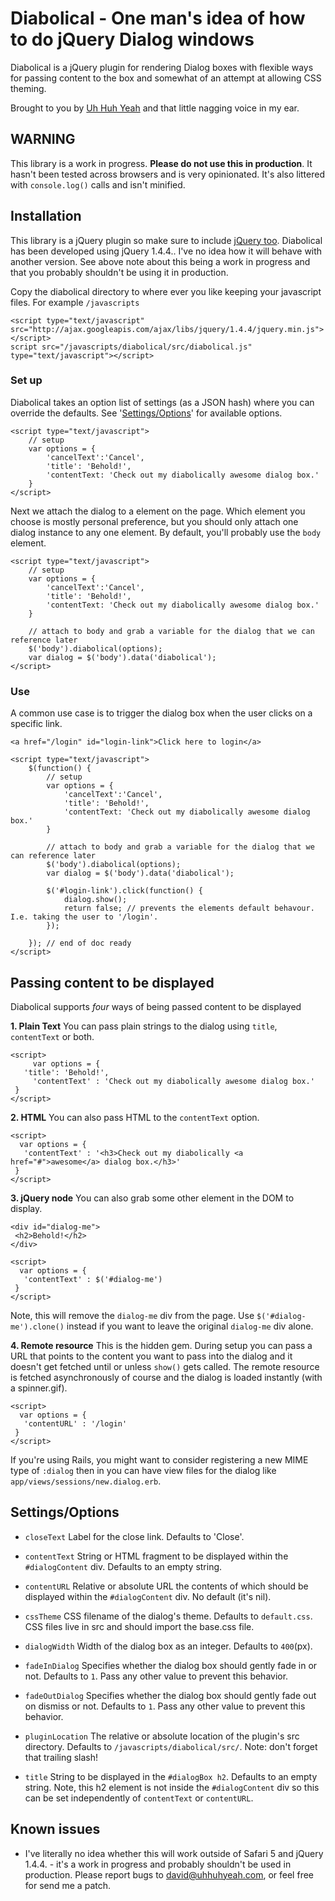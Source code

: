 Diabolical - One man's idea of how to do jQuery Dialog windows
==============================================================

Diabolical is a jQuery plugin for rendering Dialog boxes with flexible ways for passing content to the box and somewhat of an attempt at allowing CSS theming.

Brought to you by [Uh Huh Yeah](http://uhhuhyeah.com/) and that little nagging voice in my ear.

WARNING
-------

This library is a work in progress. **Please do not use this in production**. It hasn't been tested across browsers and is very opinionated. It's also littered with `console.log()` calls and isn't minified.

Installation
------------

This library is a jQuery plugin so make sure to include [jQuery too](http://jquery.com). Diabolical has been developed using jQuery 1.4.4.. I've no idea how it will behave with another version. See above note about this being a work in progress and that you probably shouldn't be using it in production.

Copy the diabolical directory to where ever you like keeping your javascript files. For example `/javascripts`

	<script type="text/javascript" src="http://ajax.googleapis.com/ajax/libs/jquery/1.4.4/jquery.min.js"></script>
	script src="/javascripts/diabolical/src/diabolical.js" type="text/javascript"></script>
	
### Set up

Diabolical takes an option list of settings (as a JSON hash) where you can override the defaults. See '[Settings/Options](#settings)' for available options.

	<script type="text/javascript">
		// setup
		var options = {
			'cancelText':'Cancel',
			'title': 'Behold!',
			'contentText: 'Check out my diabolically awesome dialog box.'
		}
	</script>
	
Next we attach the dialog to a element on the page. Which element you choose is mostly personal preference, but you should only attach one dialog instance to any one element. By default, you'll probably use the `body` element.
	
	<script type="text/javascript">
		// setup
		var options = {
			'cancelText':'Cancel',
			'title': 'Behold!',
			'contentText: 'Check out my diabolically awesome dialog box.'
		}

		// attach to body and grab a variable for the dialog that we can reference later
		$('body').diabolical(options);
		var dialog = $('body').data('diabolical');
	</script>

### Use	

A common use case is to trigger the dialog box when the user clicks on a specific link.

	<a href="/login" id="login-link">Click here to login</a>
	
	<script type="text/javascript">
		$(function() {
			// setup
			var options = {
				'cancelText':'Cancel',
				'title': 'Behold!',
				'contentText: 'Check out my diabolically awesome dialog box.'
			}

			// attach to body and grab a variable for the dialog that we can reference later
			$('body').diabolical(options);
			var dialog = $('body').data('diabolical');
				
			$('#login-link').click(function() {
				dialog.show();
				return false; // prevents the elements default behavour. I.e. taking the user to '/login'.
			});
			
		}); // end of doc ready
	</script>
	
Passing content to be displayed
-------------------------------

Diabolical supports *four* ways of being passed content to be displayed

**1. Plain Text**
You can pass plain strings to the dialog using `title`, `contentText` or both.

	<script>
		 var options = {
	   'title': 'Behold!',
		 'contentText' : 'Check out my diabolically awesome dialog box.'
	 }
	</script>

**2. HTML**
You can also pass HTML to the `contentText` option.

	<script>
	  var options = {
	   'contentText' : '<h3>Check out my diabolically <a href="#">awesome</a> dialog box.</h3>'
	 }
	</script>
	
**3. jQuery node**
You can also grab some other element in the DOM to display. 

	<div id="dialog-me">
	 <h2>Behold!</h2>
	</div>

	<script>
	  var options = {
	   'contentText' : $('#dialog-me')
	 }
	</script>
	
Note, this will remove the `dialog-me` div from the page. Use `$('#dialog-me').clone()` instead if you want to leave the original `dialog-me` div alone.

**4. Remote resource**
This is the hidden gem. During setup you can pass a URL that points to the content you want to pass into the dialog and it doesn't get fetched until or unless `show()` gets called. The remote resource is fetched asynchronously of course and the dialog is loaded instantly (with a spinner.gif).

	<script>
	  var options = {
	   'contentURL' : '/login'
	 }
	</script>

If you're using Rails, you might want to consider registering a new MIME type of `:dialog` then in you can have view files for the dialog like `app/views/sessions/new.dialog.erb`.

Settings/Options<a name="settings"></a>
----------------

*	`closeText`
	Label for the close link. Defaults to 'Close'.

*	`contentText`
	String or HTML fragment to be displayed within the `#dialogContent` div. Defaults to an empty string.
	
* `contentURL`
	Relative or absolute URL the contents of which should be displayed within the `#dialogContent` div. No default (it's nil).
	
* `cssTheme`
	CSS filename of the dialog's theme. Defaults to `default.css`. CSS files live in src and should import the base.css file.
	
* `dialogWidth`
	Width of the dialog box as an integer. Defaults to `400`(px).
	
* `fadeInDialog`
	Specifies whether the dialog box should gently fade in or not. Defaults to `1`. Pass any other value to prevent this behavior.
	
* `fadeOutDialog`
	Specifies whether the dialog box should gently fade out on dismiss or not. Defaults to `1`. Pass any other value to prevent this behavior.
	
* `pluginLocation`
	The relative or absolute location of the plugin's src directory. Defaults to `/javascripts/diabolical/src/`. Note: don't forget that trailing slash!
	
* `title`
	String to be displayed in the `#dialogBox h2`. Defaults to an empty string. Note, this h2 element is not inside the `#dialogContent` div so this can be set independently of `contentText` or `contentURL`.


Known issues
------------

* I've literally no idea whether this will work outside of Safari 5 and jQuery 1.4.4. - it's a work in progress and probably shouldn't be used in production. Please report bugs to [david@uhhuhyeah.com](mailto:david@uhhuhyeah.com?subject=Diabolical), or feel free for send me a patch.

	
